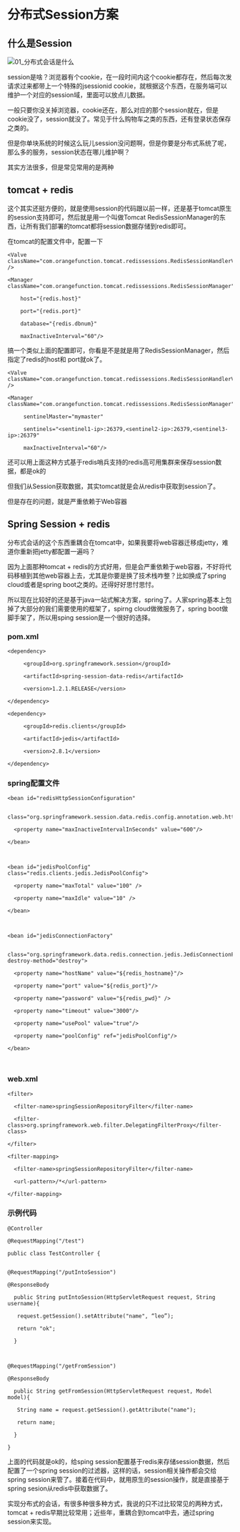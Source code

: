# 分布式Session方案

## 什么是Session

![01_分布式会话是什么](images/01_分布式会话是什么.png)

session是啥？浏览器有个cookie，在一段时间内这个cookie都存在，然后每次发请求过来都带上一个特殊的jsessionid cookie，就根据这个东西，在服务端可以维护一个对应的session域，里面可以放点儿数据。

一般只要你没关掉浏览器，cookie还在，那么对应的那个session就在，但是cookie没了，session就没了。常见于什么购物车之类的东西，还有登录状态保存之类的。

 但是你单块系统的时候这么玩儿session没问题啊，但是你要是分布式系统了呢，那么多的服务，session状态在哪儿维护啊？

其实方法很多，但是常见常用的是两种

## tomcat + redis

这个其实还挺方便的，就是使用session的代码跟以前一样，还是基于tomcat原生的session支持即可，然后就是用一个叫做Tomcat RedisSessionManager的东西，让所有我们部署的tomcat都将session数据存储到redis即可。

在tomcat的配置文件中，配置一下

 ```
<Valve className="com.orangefunction.tomcat.redissessions.RedisSessionHandlerValve" />

<Manager className="com.orangefunction.tomcat.redissessions.RedisSessionManager"

     host="{redis.host}"

     port="{redis.port}"

     database="{redis.dbnum}"

     maxInactiveInterval="60"/>
 ```

搞一个类似上面的配置即可，你看是不是就是用了RedisSessionManager，然后指定了redis的host和 port就ok了。

 ```
<Valve className="com.orangefunction.tomcat.redissessions.RedisSessionHandlerValve" />

<Manager className="com.orangefunction.tomcat.redissessions.RedisSessionManager"

      sentinelMaster="mymaster"

      sentinels="<sentinel1-ip>:26379,<sentinel2-ip>:26379,<sentinel3-ip>:26379"

      maxInactiveInterval="60"/>
 ```

还可以用上面这种方式基于redis哨兵支持的redis高可用集群来保存session数据，都是ok的

但我们从Session获取数据，其实tomcat就是会从redis中获取到session了。

但是存在的问题，就是严重依赖于Web容器

## Spring Session + redis

分布式会话的这个东西重耦合在tomcat中，如果我要将web容器迁移成jetty，难道你重新把jetty都配置一遍吗？

 因为上面那种tomcat + redis的方式好用，但是会严重依赖于web容器，不好将代码移植到其他web容器上去，尤其是你要是换了技术栈咋整？比如换成了spring cloud或者是spring boot之类的。还得好好思忖思忖。

 所以现在比较好的还是基于java一站式解决方案，spring了。人家spring基本上包掉了大部分的我们需要使用的框架了，spirng cloud做微服务了，spring boot做脚手架了，所以用sping session是一个很好的选择。

###  pom.xml

```
<dependency>

     <groupId>org.springframework.session</groupId>

     <artifactId>spring-session-data-redis</artifactId>

     <version>1.2.1.RELEASE</version>

</dependency>

<dependency>

     <groupId>redis.clients</groupId>

     <artifactId>jedis</artifactId>

     <version>2.8.1</version>

</dependency>
```

### spring配置文件

```
<bean id="redisHttpSessionConfiguration"

   class="org.springframework.session.data.redis.config.annotation.web.http.RedisHttpSessionConfiguration">

  <property name="maxInactiveIntervalInSeconds" value="600"/>

</bean>

 

<bean id="jedisPoolConfig" class="redis.clients.jedis.JedisPoolConfig">

  <property name="maxTotal" value="100" />

  <property name="maxIdle" value="10" />

</bean>

 

<bean id="jedisConnectionFactory"

   class="org.springframework.data.redis.connection.jedis.JedisConnectionFactory" destroy-method="destroy">

  <property name="hostName" value="${redis_hostname}"/>

  <property name="port" value="${redis_port}"/>

  <property name="password" value="${redis_pwd}" />

  <property name="timeout" value="3000"/>

  <property name="usePool" value="true"/>

  <property name="poolConfig" ref="jedisPoolConfig"/>

</bean>

 
```

### web.xml

```
<filter>

  <filter-name>springSessionRepositoryFilter</filter-name>

  <filter-class>org.springframework.web.filter.DelegatingFilterProxy</filter-class>

</filter>

<filter-mapping>

  <filter-name>springSessionRepositoryFilter</filter-name>

  <url-pattern>/*</url-pattern>

</filter-mapping>
```

### 示例代码

```
@Controller

@RequestMapping("/test")

public class TestController {
 

@RequestMapping("/putIntoSession")

@ResponseBody

  public String putIntoSession(HttpServletRequest request, String username){

   request.getSession().setAttribute("name", “leo”);

   return "ok";

  }

 

@RequestMapping("/getFromSession")

@ResponseBody

  public String getFromSession(HttpServletRequest request, Model model){

   String name = request.getSession().getAttribute("name");

   return name;

  }

}
```

上面的代码就是ok的，给sping session配置基于redis来存储session数据，然后配置了一个spring session的过滤器，这样的话，session相关操作都会交给spring session来管了。接着在代码中，就用原生的session操作，就是直接基于spring sesion从redis中获取数据了。

 实现分布式的会话，有很多种很多种方式，我说的只不过比较常见的两种方式，tomcat + redis早期比较常用；近些年，重耦合到tomcat中去，通过spring session来实现。